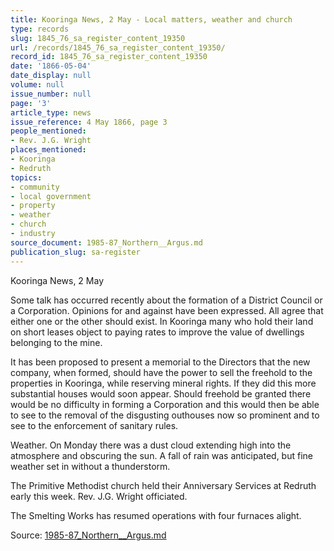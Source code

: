 ```yaml
---
title: Kooringa News, 2 May - Local matters, weather and church
type: records
slug: 1845_76_sa_register_content_19350
url: /records/1845_76_sa_register_content_19350/
record_id: 1845_76_sa_register_content_19350
date: '1866-05-04'
date_display: null
volume: null
issue_number: null
page: '3'
article_type: news
issue_reference: 4 May 1866, page 3
people_mentioned:
- Rev. J.G. Wright
places_mentioned:
- Kooringa
- Redruth
topics:
- community
- local government
- property
- weather
- church
- industry
source_document: 1985-87_Northern__Argus.md
publication_slug: sa-register
---
```


Kooringa News, 2 May

Some talk has occurred recently about the formation of a District Council or a Corporation.  Opinions for and against have been expressed.  All agree that either one or the other should exist.  In Kooringa many who hold their land on short leases object to paying rates to improve the value of dwellings belonging to the mine.

It has been proposed to present a memorial to the Directors that the new company, when formed, should have the power to sell the freehold to the properties in Kooringa, while reserving mineral rights.  If they did this more substantial houses would soon appear.  Should freehold be granted there would be no difficulty in forming a Corporation and this would then be able to see to the removal of the disgusting outhouses now so prominent and to see to the enforcement of sanitary rules.

Weather.  On Monday there was a dust cloud extending high into the atmosphere and obscuring the sun.  A fall of rain was anticipated, but fine weather set in without a thunderstorm.

The Primitive Methodist church held their Anniversary Services at Redruth early this week.  Rev. J.G. Wright officiated.

The Smelting Works has resumed operations with four furnaces alight.

Source: [1985-87_Northern__Argus.md](/downloads/markdown/1985-87_Northern__Argus.md)

